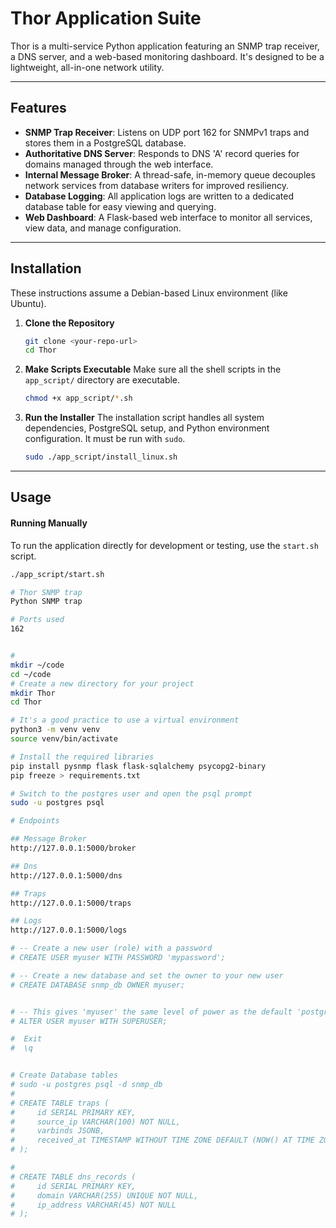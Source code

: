 # Thor Application Suite

Thor is a multi-service Python application featuring an SNMP trap receiver, a DNS server, and a web-based monitoring dashboard. It's designed to be a lightweight, all-in-one network utility.

---
## Features

* **SNMP Trap Receiver**: Listens on UDP port 162 for SNMPv1 traps and stores them in a PostgreSQL database.
* **Authoritative DNS Server**: Responds to DNS 'A' record queries for domains managed through the web interface.
* **Internal Message Broker**: A thread-safe, in-memory queue decouples network services from database writers for improved resiliency.
* **Database Logging**: All application logs are written to a dedicated database table for easy viewing and querying.
* **Web Dashboard**: A Flask-based web interface to monitor all services, view data, and manage configuration.

---
## Installation

These instructions assume a Debian-based Linux environment (like Ubuntu).

1.  **Clone the Repository**
    ```bash
    git clone <your-repo-url>
    cd Thor
    ```

2.  **Make Scripts Executable**
    Make sure all the shell scripts in the `app_script/` directory are executable.
    ```bash
    chmod +x app_script/*.sh
    ```

3.  **Run the Installer**
    The installation script handles all system dependencies, PostgreSQL setup, and Python environment configuration. It must be run with `sudo`.
    ```bash
    sudo ./app_script/install_linux.sh
    ```

---
## Usage

#### Running Manually
To run the application directly for development or testing, use the `start.sh` script.

```bash
./app_script/start.sh

# Thor SNMP trap
Python SNMP trap

# Ports used 
162


#
mkdir ~/code
cd ~/code
# Create a new directory for your project
mkdir Thor
cd Thor

# It's a good practice to use a virtual environment
python3 -m venv venv
source venv/bin/activate

# Install the required libraries
pip install pysnmp flask flask-sqlalchemy psycopg2-binary
pip freeze > requirements.txt

# Switch to the postgres user and open the psql prompt
sudo -u postgres psql

# Endpoints

## Message Broker
http://127.0.0.1:5000/broker

## Dns
http://127.0.0.1:5000/dns

## Traps
http://127.0.0.1:5000/traps

## Logs
http://127.0.0.1:5000/logs

# -- Create a new user (role) with a password
# CREATE USER myuser WITH PASSWORD 'mypassword';

# -- Create a new database and set the owner to your new user
# CREATE DATABASE snmp_db OWNER myuser;


# -- This gives 'myuser' the same level of power as the default 'postgres' user
# ALTER USER myuser WITH SUPERUSER;

#  Exit 
#  \q


# Create Database tables 
# sudo -u postgres psql -d snmp_db
# 
# CREATE TABLE traps (
#     id SERIAL PRIMARY KEY,
#     source_ip VARCHAR(100) NOT NULL,
#     varbinds JSONB,
#     received_at TIMESTAMP WITHOUT TIME ZONE DEFAULT (NOW() AT TIME ZONE 'utc')
# );

#
# CREATE TABLE dns_records (
#     id SERIAL PRIMARY KEY,
#     domain VARCHAR(255) UNIQUE NOT NULL,
#     ip_address VARCHAR(45) NOT NULL
# );

